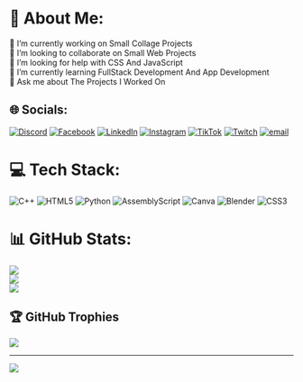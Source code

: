 # 💫 About Me:
🔭 I’m currently working on Small Collage Projects<br>👯 I’m looking to collaborate on Small Web Projects<br>🤝 I’m looking for help with CSS And JavaScript<br>🌱 I’m currently learning FullStack Development And App Development<br>💬 Ask me about The Projects I Worked On<br>


## 🌐 Socials:
[![Discord](https://img.shields.io/badge/Discord-%237289DA.svg?logo=discord&logoColor=white)](https://discord.gg/https://discord.gg/tXV7hHA4) [![Facebook](https://img.shields.io/badge/Facebook-%231877F2.svg?logo=Facebook&logoColor=white)](https://facebook.com/https://www.facebook.com/profile.php?id=100010534896146) [![LinkedIn](https://img.shields.io/badge/LinkedIn-%230077B5.svg?logo=linkedin&logoColor=white)](https://linkedin.com/in/https://www.linkedin.com/in/nedal-ashraf-undefined-21680134a/)  [![Instagram](https://img.shields.io/badge/Instagram-%23E4405F.svg?logo=Instagram&logoColor=white)](https://instagram.com/nedal_ashraf2) [![TikTok](https://img.shields.io/badge/TikTok-%23000000.svg?logo=TikTok&logoColor=white)](https://tiktok.com/@@nedal_ashraf) [![Twitch](https://img.shields.io/badge/Twitch-%239146FF.svg?logo=Twitch&logoColor=white)](https://twitch.tv/nedal_ashraaf) [![email](https://img.shields.io/badge/Email-D14836?logo=gmail&logoColor=white)](mailto:nedalashraf2341@gmail.com) 

# 💻 Tech Stack:
![C++](https://img.shields.io/badge/c++-%2300599C.svg?style=for-the-badge&logo=c%2B%2B&logoColor=white) ![HTML5](https://img.shields.io/badge/html5-%23E34F26.svg?style=for-the-badge&logo=html5&logoColor=white) ![Python](https://img.shields.io/badge/python-3670A0?style=for-the-badge&logo=python&logoColor=ffdd54) ![AssemblyScript](https://img.shields.io/badge/assembly%20script-%23000000.svg?style=for-the-badge&logo=assemblyscript&logoColor=white) ![Canva](https://img.shields.io/badge/Canva-%2300C4CC.svg?style=for-the-badge&logo=Canva&logoColor=white) ![Blender](https://img.shields.io/badge/blender-%23F5792A.svg?style=for-the-badge&logo=blender&logoColor=white) ![CSS3](https://img.shields.io/badge/css3-%231572B6.svg?style=for-the-badge&logo=css3&logoColor=white)
# 📊 GitHub Stats:
![](https://github-readme-stats.vercel.app/api?username=Nedal-Ashraf&theme=aura_dark&hide_border=false&include_all_commits=false&count_private=false)<br/>
![](https://github-readme-streak-stats.herokuapp.com/?user=Nedal-Ashraf&theme=aura_dark&hide_border=false)<br/>
![](https://github-readme-stats.vercel.app/api/top-langs/?username=Nedal-Ashraf&theme=aura_dark&hide_border=false&include_all_commits=false&count_private=false&layout=compact)

## 🏆 GitHub Trophies
![](https://github-profile-trophy.vercel.app/?username=Nedal-Ashraf&theme=jolly&no-frame=false&no-bg=false&margin-w=4)

---
[![](https://visitcount.itsvg.in/api?id=Nedal-Ashraf&icon=1&color=0)](https://visitcount.itsvg.in)

<!-- Proudly created with GPRM ( https://gprm.itsvg.in ) -->
